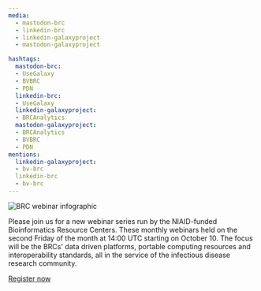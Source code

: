 ```yaml
---
media:
  - mastodon-brc
  - linkedin-brc
  - linkedin-galaxyproject
  - mastodon-galaxyproject

hashtags:
  mastodon-brc:
  - UseGalaxy
  - BVBRC
  - PDN
  linkedin-brc:
  - UseGalaxy
  linkedin-galaxyproject:
  - BRCAnalytics
  mastodon-galaxyproject:
  - BRCAnalytics
  - BVBRC
  - PDN
mentions:
  linkedin-galaxyproject:
  - bv-brc
  linkedin-brc
  - bv-brc
---
```

![BRC webinar infographic](https://galaxyproject.org/images/brc_webinar_banner.png)

Please join us for a new webinar series run by the NIAID-funded Bioinformatics Resource Centers. These monthly webinars held on the second Friday of the month at 14:00 UTC starting on October 10. The focus will be the BRCs' data driven platforms, portable computing resources and interoperability standards, all in the service of the infectious disease research community.

[Register now](https://gxy.io/brc-webinar-reg)
